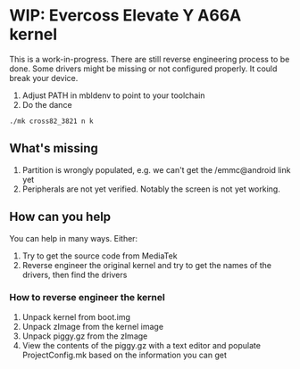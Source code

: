 # WIP: Evercoss Elevate Y A66A kernel

This is a work-in-progress. There are still reverse engineering process to be done. Some drivers might be missing or not configured properly.
It could break your device.

1. Adjust PATH in mbldenv to point to your toolchain
1. Do the dance

```
./mk cross82_3821 n k
```

## What's missing
1. Partition is wrongly populated, e.g. we can't get the /emmc@android link yet
1. Peripherals are not yet verified. Notably the screen is not yet working.

## How can you help
You can help in many ways. Either:
1. Try to get the source code from MediaTek
2. Reverse engineer the original kernel and try to get the names of the drivers, then find the drivers

### How to reverse engineer the kernel
1. Unpack kernel from boot.img
2. Unpack zImage from the kernel image
3. Unpack piggy.gz from the zImage
4. View the contents of the piggy.gz with a text editor and populate ProjectConfig.mk based on the information you can get
